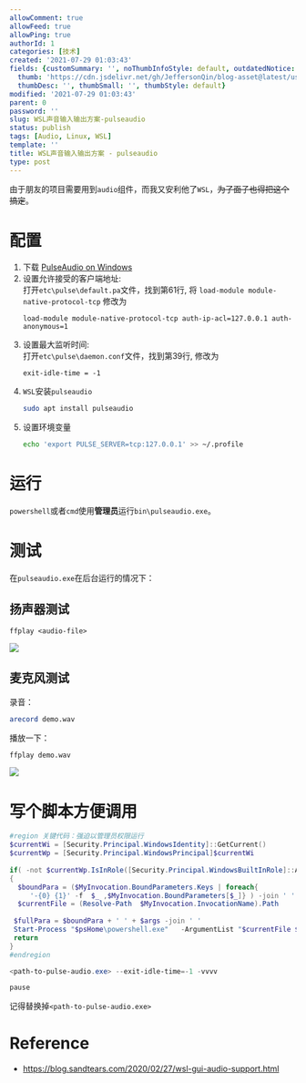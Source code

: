 ```yaml
---
allowComment: true
allowFeed: true
allowPing: true
authorId: 1
categories: [技术]
created: '2021-07-29 01:03:43'
fields: {customSummary: '', noThumbInfoStyle: default, outdatedNotice: 'no', reprint: standard,
  thumb: 'https://cdn.jsdelivr.net/gh/JeffersonQin/blog-asset@latest/usr/picgo/20210729111637.png',
  thumbDesc: '', thumbSmall: '', thumbStyle: default}
modified: '2021-07-29 01:03:43'
parent: 0
password: ''
slug: WSL声音输入输出方案-pulseaudio
status: publish
tags: [Audio, Linux, WSL]
template: ''
title: WSL声音输入输出方案 - pulseaudio
type: post
---
```


由于朋友的项目需要用到`audio`组件，而我又安利他了`WSL`，~~为了面子也得把这个搞定~~。

# 配置

1. 下载 [PulseAudio on Windows](https://www.freedesktop.org/wiki/Software/PulseAudio/Ports/Windows/Support/)
2. 设置允许接受的客户端地址: <br/>
   打开`etc\pulse\default.pa`文件，找到第61行, 将 `load-module module-native-protocol-tcp` 修改为
   ```
   load-module module-native-protocol-tcp auth-ip-acl=127.0.0.1 auth-anonymous=1
   ```
3. 设置最大监听时间: <br/>
   打开`etc\pulse\daemon.conf`文件，找到第39行, 修改为
   ```
   exit-idle-time = -1
   ```
4. `WSL`安装`pulseaudio`
   ```bash
   sudo apt install pulseaudio
   ```
5. 设置环境变量
   ```bash
   echo 'export PULSE_SERVER=tcp:127.0.0.1' >> ~/.profile
   ```

# 运行

`powershell`或者`cmd`使用**管理员**运行`bin\pulseaudio.exe`。

# 测试

在`pulseaudio.exe`在后台运行的情况下：

## 扬声器测试

```
ffplay <audio-file>
```

![](https://cdn.jsdelivr.net/gh/JeffersonQin/blog-asset@latest/usr/picgo/20210729111637.png)

## 麦克风测试

录音：

```bash
arecord demo.wav
```

播放一下：

```bash
ffplay demo.wav
```

![](https://cdn.jsdelivr.net/gh/JeffersonQin/blog-asset@latest/usr/picgo/20210729170921.png)

# 写个脚本方便调用

```powershell
#region 关键代码：强迫以管理员权限运行
$currentWi = [Security.Principal.WindowsIdentity]::GetCurrent()
$currentWp = [Security.Principal.WindowsPrincipal]$currentWi
 
if( -not $currentWp.IsInRole([Security.Principal.WindowsBuiltInRole]::Administrator))
{
  $boundPara = ($MyInvocation.BoundParameters.Keys | foreach{
     '-{0} {1}' -f  $_ ,$MyInvocation.BoundParameters[$_]} ) -join ' '
  $currentFile = (Resolve-Path  $MyInvocation.InvocationName).Path
 
 $fullPara = $boundPara + ' ' + $args -join ' '
 Start-Process "$psHome\powershell.exe"   -ArgumentList "$currentFile $fullPara"   -verb runas
 return
}
#endregion

<path-to-pulse-audio.exe> --exit-idle-time=-1 -vvvv

pause
```

记得替换掉`<path-to-pulse-audio.exe>`

# Reference

- https://blog.sandtears.com/2020/02/27/wsl-gui-audio-support.html
